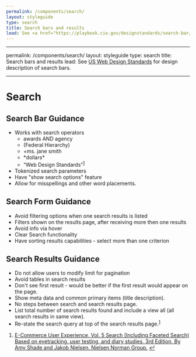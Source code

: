 ```yaml
---
permalink: /components/search/
layout: styleguide
type: search
title: Search bars and results
lead: See <a href="https://playbook.cio.gov/designstandards/search-bar/">US Web Design Standards</a> for design description of search bars.
---
```


---
permalink: /components/search/
layout: styleguide
type: search
title: Search bars and results
lead: See <a href="https://playbook.cio.gov/designstandards/search-bar/">US Web Design Standards</a> for design description of search bars.

---

<h1>Search</h1>

<h2>Search Bar Guidance</h2>

<ul>
  <li>Works with search operators
  <ul>
    <li>awards AND agency</li>
    <li>(Federal Hierarchy)</li>
    <li>+ms. jane smith</li>
    <li>*dollars*</li>
    <li> “Web Design Standards”<sup id="fnref:searchDesign1"><a href="#fn:searchDesign1" class="footnote">1</a></sup></li>
  </ul></li>
  <li>Tokenized search parameters</li>
  <li>Have "show search options" feature</li>
  <li>Allow for misspellings and other word placements.</li>
</ul>

<h2>Search Form Guidance</h2>

<ul>
  <li>Avoid filtering options when one search results is listed</li>
  <li>Filters shown on the results page, after receiving more then one results</li>
  <li>Avoid info via hover</li>
  <li>Clear Search functionality</li>
  <li>Have sorting results capabilities - select more than one criterion</li>
</ul>

<h2>Search Results Guidance</h2>

<ul>
  <li>Do not allow users to modify limit for pagination</li>
  <li>Avoid tables in search results
  </li>
  <li>Don't see first result - would be better if the first result would appear on the page.</li>
  <li>Show meta data and common primary items (title description).</li>
  <li>No steps between search and search results page.</li>
  <li>List total number of search results found and include a view all (all search results in same view).</li>
  <li>Re-state the search query at top of the search results page.<sup id="fnref:searchDesign1"><a href="#fn:searchDesign1" class="footnote">1</a></sup></li>
</ul>

<div class="footnotes">
<ol>
  <li id="fn:searchDesign1">
    <a href="https://www.nngroup.com/reports/ecommerce-ux-search-including-faceted-search/">E-Commerce User Experience, Vol. 5 Search (Including Faceted Search) Based on eyetracking, user testing, and diary studies, 3rd Edition, By Amy Shade and Jakob Nielsen. Nielsen Norman Group.</a>
    <a href="#fnref:searchDesign1" class="reversefootnote">↩</a>
  </li>  
</ol>
</div>

